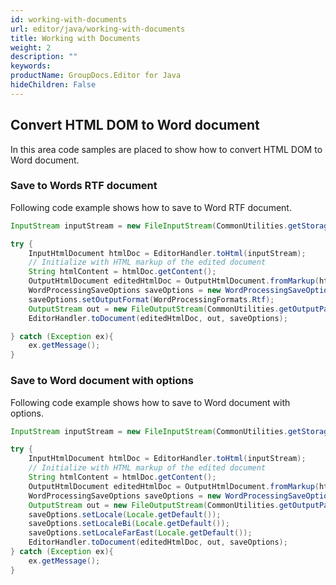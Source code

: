 ```yaml
---
id: working-with-documents
url: editor/java/working-with-documents
title: Working with Documents
weight: 2
description: ""
keywords: 
productName: GroupDocs.Editor for Java
hideChildren: False
---
```

## Convert HTML DOM to Word document

In this area code samples are placed to show how to convert HTML DOM to Word document.

### Save to Words RTF document

Following code example shows how to save to Word RTF document.



```Java
InputStream inputStream = new FileInputStream(CommonUtilities.getStoragePath(fileName));

try {
    InputHtmlDocument htmlDoc = EditorHandler.toHtml(inputStream);
    // Initialize with HTML markup of the edited document
    String htmlContent = htmlDoc.getContent();
    OutputHtmlDocument editedHtmlDoc = OutputHtmlDocument.fromMarkup(htmlContent, CommonUtilities.getStoragePathWithResource(""));
    WordProcessingSaveOptions saveOptions = new WordProcessingSaveOptions();
    saveOptions.setOutputFormat(WordProcessingFormats.Rtf);
    OutputStream out = new FileOutputStream(CommonUtilities.getOutputPath("output.rtf"));
    EditorHandler.toDocument(editedHtmlDoc, out, saveOptions);    

} catch (Exception ex){
    ex.getMessage();
}
```

### Save to Word document with options

Following code example shows how to save to Word document with options.



```Java
InputStream inputStream = new FileInputStream(CommonUtilities.getStoragePath(fileName)); 

try {
    InputHtmlDocument htmlDoc = EditorHandler.toHtml(inputStream);
    // Initialize with HTML markup of the edited document
    String htmlContent = htmlDoc.getContent();
    OutputHtmlDocument editedHtmlDoc = OutputHtmlDocument.fromMarkup(htmlContent, CommonUtilities.getStoragePathWithResource(""));
    WordProcessingSaveOptions saveOptions = new WordProcessingSaveOptions(WordProcessingFormats.Docx, "12345678");
    OutputStream out = new FileOutputStream(CommonUtilities.getOutputPath("output.docx"));
    saveOptions.setLocale(Locale.getDefault());
    saveOptions.setLocaleBi(Locale.getDefault());
    saveOptions.setLocaleFarEast(Locale.getDefault());
    EditorHandler.toDocument(editedHtmlDoc, out, saveOptions);  
} catch (Exception ex){
    ex.getMessage();
}
```
